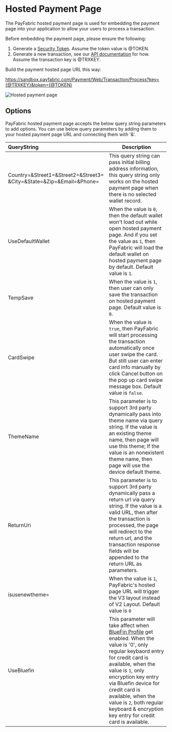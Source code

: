 Hosted Payment Page
===================

The PayFabric hosted payment page is used for embedding the payment page into your application to allow your users to process a transaction.

Before embedding the payment page, please ensure the following:

1. Generate a [Security Token](../../../../PayFabric-APIs/blob/master/Sections/Authentication.md#security-token).  Assume the token value is @TOKEN.
2. Generate a new transaction, see our [API documentation](../../../../PayFabric-APIs/blob/master/Sections/Transactions.md#create-a-transaction) for how.  Assume the transaction key is @TRXKEY.
 
Build the payment hosted page URL this way:

https://sandbox.payfabric.com/Payment/Web/Transaction/Process?key={@TRXKEY}&token={@TOKEN}

![Hosted payment page](https://s3-us-west-1.amazonaws.com/github-screenshot-repository/v2/HostedPaymentPage.png "Hosted payment page") 

Options
-------

PayFabric hosted payment page accepts the below query string parameters to add options. You can use below query parameters by adding them to your hosted payment page URL and connecting them with '&'.

>
| QueryString| Description | 
| :------------- | ------------- | 
|Country=&Street1=&Street2=&Street3=<br/>&City=&State=&Zip=&Email=&Phone= |This query string can pass initial billing address information, this query string only works on the hosted payment page when there is no selected wallet record.|
|UseDefaultWallet|When the value is `0`, then the default wallet won't load out while open hosted payment page. And if you set the value as `1`, then PayFabric will load the default wallet on hosted payment page by default.  Default value is `1`.|
|TempSave|When the value is `1`, then user can only save the transaction on hosted payment page.  Default value is `0`.|
|CardSwipe|When the value is `true`, then PayFabric will start processing the transaction automatically once user swipe the card. But still user can enter card info manually by click Cancel button on the pop up card swipe message box. Default value is `false`.|
|ThemeName|This parameter is to support 3rd party dynamically pass into theme name via query string. If the value is an existing theme name, then page will use this theme; If the value is an nonexistent theme name, then page will use the device default theme.|
|ReturnUri|	This parameter is to support 3rd party dynamically pass a return url via query string. If the value is a valid URL, then after the transaction is processed, the page will redirect to the return url, and the transaction response fields will be appended to the return URL as parameters.|
|isusenewtheme=|	When the value is `1`, PayFabric's hosted page URL will trigger the V3 layout instead of V2 Layout. Default value is `0`|
|UseBluefin|This parameter will take affect when [BlueFin Profile](https://github.com/PayFabric/Portal/blob/master/Sections/Bluefin.md) get enabled. When the value is '0', only regular keybaord entry for credit card is available, when the value is `1`, only encryption key entry via Bluefin device for credit card is available, when the value is `2`, both regular keyboard & encryption key entry for credit card is available.|
